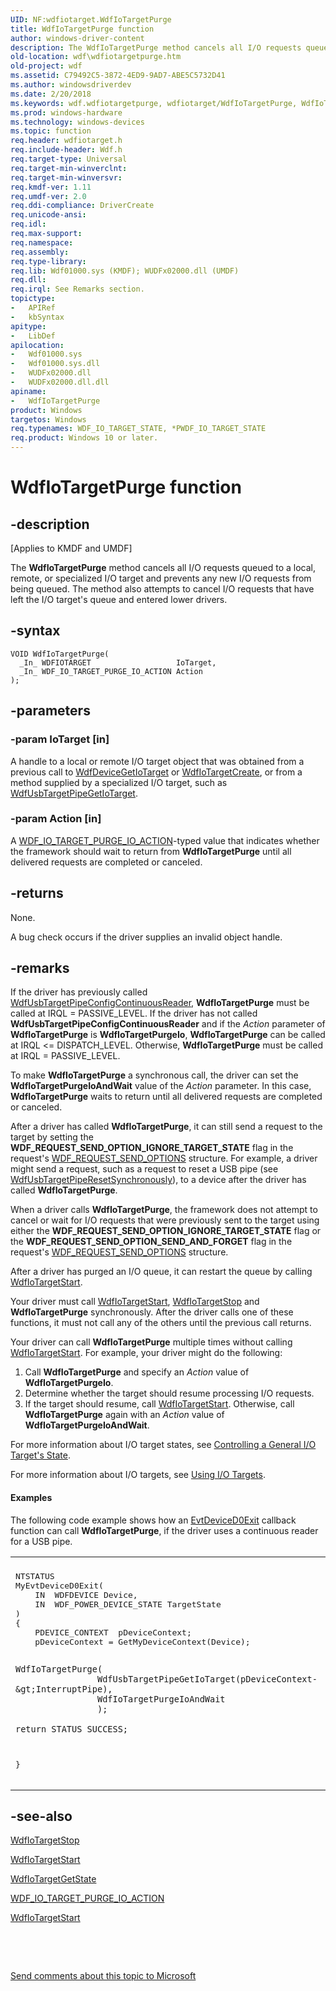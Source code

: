 ```yaml
---
UID: NF:wdfiotarget.WdfIoTargetPurge
title: WdfIoTargetPurge function
author: windows-driver-content
description: The WdfIoTargetPurge method cancels all I/O requests queued to a local, remote, or specialized I/O target and prevents any new I/O requests from being queued.
old-location: wdf\wdfiotargetpurge.htm
old-project: wdf
ms.assetid: C79492C5-3872-4ED9-9AD7-ABE5C5732D41
ms.author: windowsdriverdev
ms.date: 2/20/2018
ms.keywords: wdf.wdfiotargetpurge, wdfiotarget/WdfIoTargetPurge, WdfIoTargetPurge method, WdfIoTargetPurge, kmdf.wdfiotargetpurge
ms.prod: windows-hardware
ms.technology: windows-devices
ms.topic: function
req.header: wdfiotarget.h
req.include-header: Wdf.h
req.target-type: Universal
req.target-min-winverclnt: 
req.target-min-winversvr: 
req.kmdf-ver: 1.11
req.umdf-ver: 2.0
req.ddi-compliance: DriverCreate
req.unicode-ansi: 
req.idl: 
req.max-support: 
req.namespace: 
req.assembly: 
req.type-library: 
req.lib: Wdf01000.sys (KMDF); WUDFx02000.dll (UMDF)
req.dll: 
req.irql: See Remarks section.
topictype:
-	APIRef
-	kbSyntax
apitype:
-	LibDef
apilocation:
-	Wdf01000.sys
-	Wdf01000.sys.dll
-	WUDFx02000.dll
-	WUDFx02000.dll.dll
apiname:
-	WdfIoTargetPurge
product: Windows
targetos: Windows
req.typenames: WDF_IO_TARGET_STATE, *PWDF_IO_TARGET_STATE
req.product: Windows 10 or later.
---
```


# WdfIoTargetPurge function


## -description


<p class="CCE_Message">[Applies to KMDF and UMDF]

The <b>WdfIoTargetPurge</b> method cancels all I/O requests queued to a local, remote, or specialized I/O target and prevents any new I/O requests from being queued. The method also attempts to cancel I/O requests that have left the I/O target's queue and entered lower drivers.


## -syntax


````
VOID WdfIoTargetPurge(
  _In_ WDFIOTARGET                   IoTarget,
  _In_ WDF_IO_TARGET_PURGE_IO_ACTION Action
);
````


## -parameters




### -param IoTarget [in]

A handle to a local or remote I/O target object that was obtained from a previous call to <a href="..\wdfdevice\nf-wdfdevice-wdfdevicegetiotarget.md">WdfDeviceGetIoTarget</a> or <a href="..\wdfiotarget\nf-wdfiotarget-wdfiotargetcreate.md">WdfIoTargetCreate</a>, or from a method supplied by a specialized I/O target, such as <a href="..\wdfusb\nf-wdfusb-wdfusbtargetpipegetiotarget.md">WdfUsbTargetPipeGetIoTarget</a>.


### -param Action [in]

A <a href="..\wdfiotarget\ne-wdfiotarget-_wdf_io_target_purge_io_action.md">WDF_IO_TARGET_PURGE_IO_ACTION</a>-typed value that indicates whether the framework should wait to return from  <b>WdfIoTargetPurge</b> until all delivered requests are completed or canceled. 


## -returns



None.

A bug check occurs if the driver supplies an invalid object handle.






## -remarks



If the driver has previously called <a href="..\wdfusb\nf-wdfusb-wdfusbtargetpipeconfigcontinuousreader.md">WdfUsbTargetPipeConfigContinuousReader</a>, <b>WdfIoTargetPurge</b> must be called at IRQL = PASSIVE_LEVEL. 
If the driver has not called <b>WdfUsbTargetPipeConfigContinuousReader</b> and if the <i>Action</i> parameter of <b>WdfIoTargetPurge</b> is <b>WdfIoTargetPurgeIo</b>, <b>WdfIoTargetPurge</b> can be called at IRQL &lt;= DISPATCH_LEVEL. Otherwise, <b>WdfIoTargetPurge</b> must be called at IRQL = PASSIVE_LEVEL.

To make <b>WdfIoTargetPurge</b> a synchronous call, the driver can set the <b>WdfIoTargetPurgeIoAndWait</b> value of the <i>Action</i> parameter. In this case, <b>WdfIoTargetPurge</b> waits to return until all delivered requests are completed or canceled.

After a driver has called <b>WdfIoTargetPurge</b>, it can still send a request to the target by setting the <b>WDF_REQUEST_SEND_OPTION_IGNORE_TARGET_STATE</b> flag in the request's <a href="..\wdfrequest\ns-wdfrequest-_wdf_request_send_options.md">WDF_REQUEST_SEND_OPTIONS</a> structure. For example, a driver might send a request, such as a request to reset a USB pipe (see <a href="..\wdfusb\nf-wdfusb-wdfusbtargetpiperesetsynchronously.md">WdfUsbTargetPipeResetSynchronously</a>), to a device after the driver has called <b>WdfIoTargetPurge</b>.

When a driver calls <b>WdfIoTargetPurge</b>, the framework does not attempt to cancel or wait for I/O requests that were previously sent to the target using either the <b>WDF_REQUEST_SEND_OPTION_IGNORE_TARGET_STATE</b> flag or the <b>WDF_REQUEST_SEND_OPTION_SEND_AND_FORGET</b> flag in the request's <a href="..\wdfrequest\ns-wdfrequest-_wdf_request_send_options.md">WDF_REQUEST_SEND_OPTIONS</a> structure.

After a driver has purged an I/O queue, it can restart the queue by calling <a href="..\wdfiotarget\nf-wdfiotarget-wdfiotargetstart.md">WdfIoTargetStart</a>.

Your driver must call <a href="..\wdfiotarget\nf-wdfiotarget-wdfiotargetstart.md">WdfIoTargetStart</a>, <a href="..\wdfiotarget\nf-wdfiotarget-wdfiotargetstop.md">WdfIoTargetStop</a> and <b>WdfIoTargetPurge</b> synchronously. After the driver calls one of these functions, it must not call any of the others until the previous call returns.


Your driver can call <b>WdfIoTargetPurge</b> multiple times without calling <a href="..\wdfiotarget\nf-wdfiotarget-wdfiotargetstart.md">WdfIoTargetStart</a>. For example, your driver might do the following:
<ol>
<li>Call <b>WdfIoTargetPurge</b> and specify an <i>Action</i> value of <b>WdfIoTargetPurgeIo</b>.</li>
<li>Determine whether the target should resume processing I/O requests.</li>
<li>If the target should resume, call <a href="..\wdfiotarget\nf-wdfiotarget-wdfiotargetstart.md">WdfIoTargetStart</a>. Otherwise, call <b>WdfIoTargetPurge</b> again with an <i>Action</i> value of <b>WdfIoTargetPurgeIoAndWait</b>. 
</li>
</ol>


For more information about I/O target states, see <a href="https://msdn.microsoft.com/37f756bf-b655-428e-b72c-f86c71f1a2db">Controlling a General I/O Target's State</a>. 

For more information about I/O targets, see <a href="https://msdn.microsoft.com/77fd1b64-c3a9-4e12-ac69-0e3725695795">Using I/O Targets</a>.


#### Examples

The following code example shows how an <a href="..\wdfdevice\nc-wdfdevice-evt_wdf_device_d0_exit.md">EvtDeviceD0Exit</a> callback function can call <b>WdfIoTargetPurge</b>, if the driver uses a continuous reader for a USB pipe.

<div class="code"><span codelanguage=""><table>
<tr>
<th></th>
</tr>
<tr>
<td>
<pre>NTSTATUS
MyEvtDeviceD0Exit(
    IN  WDFDEVICE Device,
    IN  WDF_POWER_DEVICE_STATE TargetState
)
{
    PDEVICE_CONTEXT  pDeviceContext;
    pDeviceContext = GetMyDeviceContext(Device);

    WdfIoTargetPurge(
                    WdfUsbTargetPipeGetIoTarget(pDeviceContext-&gt;InterruptPipe),
                    WdfIoTargetPurgeIoAndWait
                    );

    return STATUS_SUCCESS;
}</pre>
</td>
</tr>
</table></span></div>



## -see-also

<a href="..\wdfiotarget\nf-wdfiotarget-wdfiotargetstop.md">WdfIoTargetStop</a>



<a href="..\wdfiotarget\nf-wdfiotarget-wdfiotargetstart.md">WdfIoTargetStart</a>



<a href="..\wdfiotarget\nf-wdfiotarget-wdfiotargetgetstate.md">WdfIoTargetGetState</a>



<a href="..\wdfiotarget\ne-wdfiotarget-_wdf_io_target_purge_io_action.md">WDF_IO_TARGET_PURGE_IO_ACTION</a>



<a href="..\wdfiotarget\nf-wdfiotarget-wdfiotargetstart.md">WdfIoTargetStart</a>



 

 

<a href="mailto:wsddocfb@microsoft.com?subject=Documentation%20feedback [wdf\wdf]:%20WdfIoTargetPurge method%20 RELEASE:%20(2/20/2018)&amp;body=%0A%0APRIVACY STATEMENT%0A%0AWe use your feedback to improve the documentation. We don't use your email address for any other purpose, and we'll remove your email address from our system after the issue that you're reporting is fixed. While we're working to fix this issue, we might send you an email message to ask for more info. Later, we might also send you an email message to let you know that we've addressed your feedback.%0A%0AFor more info about Microsoft's privacy policy, see http://privacy.microsoft.com/en-us/default.aspx." title="Send comments about this topic to Microsoft">Send comments about this topic to Microsoft</a>

